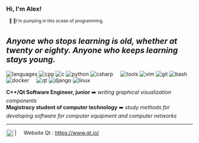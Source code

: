 ### Hi, I'm Alex! 
&nbsp;&nbsp;<sup>🦈 &#129416;I'm pumping in this ocean of programming.</sup>

_Anyone who stops learning is old, whether at twenty or eighty. Anyone who keeps learning stays young._
----
![languages](https://img.shields.io/static/v1?label=&message=languages:&color=111&style=flat-square)
![cpp](https://img.shields.io/static/v1?logo=cplusplus&label=&message=cpp&color=36465D&logoColor=2600ff&style=flat-square)
![c](https://img.shields.io/static/v1?logo=c&label=&message=c&color=36465D&logoColor=AAA&style=flat-square)
![python](https://img.shields.io/static/v1?logo=python&label=&message=python&color=36465D&logoColor=AAA&style=flat-square&link=)
![csharp](https://img.shields.io/static/v1?logo=csharp&label=&message=csharp&color=36465D&logoColor=AAA&style=flat-square)
&nbsp;&nbsp;&nbsp;
![tools](https://img.shields.io/static/v1?label=&message=tools:&color=111&style=flat-square)
![vim](https://img.shields.io/static/v1?logo=vim&label=&message=vim&color=36465D&logoColor=AAA&style=flat-square)
![git](https://img.shields.io/static/v1?logo=git&label=&message=git&color=36465D&logoColor=AAA&style=flat-square)
![bash](https://img.shields.io/static/v1?logo=bash&label=&message=bash&color=36465D&logoColor=AAA&style=flat-square)
![docker](https://img.shields.io/static/v1?logo=docker&label=&message=docker&color=36465D&logoColor=AAA&style=flat-square)
&nbsp;&nbsp;&nbsp;
![qt](https://img.shields.io/static/v1?logo=qt&label=&message=qt&color=111&logoColor=00ff2b&style=flat-square)
![django](https://img.shields.io/static/v1?logo=django&label=&message=django&color=111&logoColor=FF0000&style=flat-square)
![linux](https://img.shields.io/static/v1?logo=linux&label=&message=linux&color=111&logoColor=FFE600&style=flat-square)

**C++/Qt Software Engineer, junior** ➡️ _writing graphical visualization components_
<br/>
**Magistracy student of computer technology** ➡️ _study methods for developing software for computer equipment and computer networks_

----

<a href="https://web.telegram.org/k/#@aksaktni">
  <img align="left" alt="aksaktni" width="20px" src="https://simpleicons.vercel.app/telegram/000" />
</a>

| &nbsp;&nbsp;&nbsp; Website Qt : https://www.qt.io/
